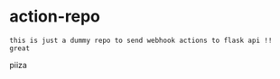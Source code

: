# action-repo

```
this is just a dummy repo to send webhook actions to flask api !! great
```

piiza
